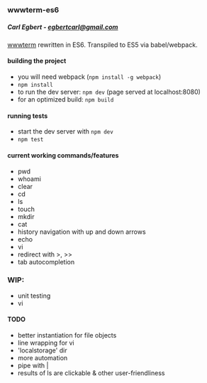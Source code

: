 ### wwwterm-es6
##### Carl Egbert - egbertcarl@gmail.com

[wwwterm](https://github.com/carlegbert/wwwterm) rewritten in ES6. Transpiled to ES5 via babel/webpack.

#### building the project

* you will need webpack (`npm install -g webpack`)
* `npm install`
* to run the dev server: `npm dev` (page served at localhost:8080)
* for an optimized build: `npm build`

#### running tests

* start the dev server with `npm dev`
* `npm test`

#### current working commands/features

* pwd
* whoami
* clear
* cd
* ls
* touch
* mkdir
* cat
* history navigation with up and down arrows
* echo
* vi
* redirect with >, >>
* tab autocompletion

### WIP:
* unit testing
* vi

#### TODO
* better instantiation for file objects
* line wrapping for vi
* 'localstorage' dir
* more automation
* pipe with |
* results of ls are clickable & other user-friendliness
